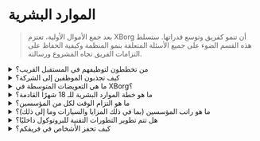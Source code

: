 # الموارد البشرية

> بعد جمع الأموال الأولية، تعتزم XBorg أن تنمو كفريق وتوسع قدراتها. ستسلط هذه القسم الضوء على جميع الأسئلة المتعلقة بنمو المنظمة وكيفية الحفاظ على التزامات الفريق تجاه المشروع ورسالته.

<details>

<summary>من تخططون لتوظيفهم في المستقبل القريب؟</summary>

كجزء من خطة النمو الاستراتيجية لدينا، بدأنا في توظيف 2 إلى 3 مهندسي برمجيات كبار في الربع القادم (الربع الثاني من عام 2023). هذه الحملة التوظيفية هي خطوة حاسمة نحو تحقيق خريطة الطريق الشاملة لدينا لمدة 18 شهرًا، التي تحدد خططنا الطموحة والأهداف للمستقبل.

</details>

<details>

<summary>كيف تجذبون الموظفين إلى الشركة؟</summary>

في XBorg، ندرك أن أساس نجاحنا يكمن في جودة المواهب التي نجذبها ونحتفظ بها. لضمان حصولنا على أفضل العقول وأكثرها إشراقًا في الصناعة، اعتمدنا نهجًا متعدد الجوانب لاكتساب المواهب، وذلك باستغلال قوة مجتمعنا وموقع الويب الوظيفي لشركة SwissBorg وتوصيات الفم إلى الفم وبرنامج الإحالة القوي. وبينما نتقدم قدمًا، فإننا ملتزمون بتحسين وتعزيز استراتيجياتنا للتواصل لنتمكن من جذب ملفات تعريف تقنية من الطبقة الأولى للانضمام إلى فريقنا الديناميكي والمبتكر.

</details>

<details>

<summary>ما هي التعويضات المتوسطة في XBorg؟</summary>

في XBorg، قمنا بتنفيذ هيكل تعويض يتضمن تعويضًا متوسطًا قدره **3200 دولار أمريكي** بالإضافة إلى تحفيز بواسطة **رموز XBG**. على الرغم من أن هذا النهج يعكس التزامنا بمواءمة مصالح أعضاء فريقنا مع مصالح نظام XBorg، إلا أنه يجدر بالذكر أن معدلات التعويض لدينا تبقى دون المعايير السوقية السائدة، وهو انعكاس للالتزام العميق والتفاني لأعضاء فريقنا في نجاح رؤيتنا المشتركة. تكون التعويضات لمهندسي البرمجيات أعلى، تتراوح بين 4000 دولار أمريكي و8000 دولار أمريكي.

</details>

<details>

<summary>ما هو خطة الموارد البشرية للـ 18 شهرًا القادمة؟</summary>

لتوسيع قدراتنا التشغيلية وتعزيز أداء بنيتنا التحتية، نسعى لتوظيف المزيد من المهندسين، على وجه الخصوص في مجالات تطوير الخلفية وهندسة العقود الذكية وتطوير الأنظمة العملية. نهدف إلى استقطاب 15 مهندسًا ماهرًا على متن الفريق خلال الـ 18 شهرًا القادمة. بالإضافة إلى فريقنا التقني، نعتزم أيضًا توظيف محترفين في مجالات تطوير الأعمال والمستشار القانوني والمحاسبة لدعم نمو البروتوكول. سنقدم منحًا للمطورين من الأطراف الثالثة مع زيادة عدد تطبيقات النظام البيئي.

</details>

<details>

<summary>ما هو التزام الوقت لكل من المؤسسين؟</summary>

لويس هو المؤسس الوحيد لـ XBorg، مغمورًا تمامًا في دوره ومكرسًا كل اهتمامه لعالم XBorg، دون وجود مشاريع متزامنة أخرى تنافس وقته وتركيزه.

</details>

<details>

<summary>ما هو راتب المؤسسين (بما في ذلك المزايا والسيارات وما إلى ذلك)؟</summary>

راتب المؤسس هو **3000 دولار أمريكي**، وهو أقل من المتوسط الفريقي. لا توجد مزايا أخرى.

</details>

<details>

<summary>هل تتم تطوير التطورات التقنية للبروتوكول داخليًا؟</summary>

في XBorg، نؤمن بتطوير الحلول التقنية داخليًا، باستخدام خبرة فريقنا المهندسي المخصص. نعتبر التعاقد مع المقاولين حلاً قصير الأجل، يفتقر إلى فوائد الاستثمار طويل الأجل في قدرات فريقنا الخاص. وبالتالي، نعطي الأولوية لبناء فريقنا الداخلي وتعزيز نموهم لتحقيق أقصى قيمة لتطوراتنا التقنية.

</details>

<details>

<summary>كيف تحفز الأشخاص في فريقكم؟</summary>

لمواءمة مصالح أعضاء فريقنا مع مصالح نظام XBorg، وضعنا إطار تعويض يتضمن مزيجًا من التعويضات بالدولار الأمريكي بالإضافة إلى تخصيص رموز XBG من إمداد الرموز الخاص بالفريق. يعمل هذا النهج على تحفيز وتحفيز أعضاء فريقنا لتحقيق أهدافنا المشتركة مع تعزيز الشعور بالملكية المشتركة ومصالح التوافق.

</details>